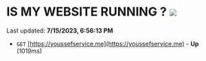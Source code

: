 # IS MY WEBSITE RUNNING ? [![](https://img.shields.io/static/v1?label=Sponsor&message=%E2%9D%A4&logo=GitHub&color=%23fe8e86)](https://github.com/sponsors/<username>)

Last updated: **7/15/2023, 6:56:13 PM**

- `GET` [https://youssefservice.me](https://youssefservice.me) - **Up** (1019ms)

